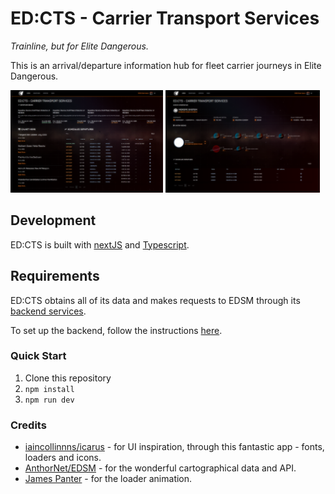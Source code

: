 # ED:CTS - Carrier Transport Services

_Trainline, but for Elite Dangerous._

This is an arrival/departure information hub for fleet carrier journeys in Elite Dangerous.

<div>
  <img alt="Departures" src="./public/images/departures.png" height="auto" width="48.5%"/>
  <img alt="Home" src="./public/images/home.png" height="auto" width="49%"/>
</div>

## Development

ED:CTS is built with [nextJS](https://nextjs.org/) and [Typescript](https://www.typescriptlang.org/).


## Requirements

ED:CTS obtains all of its data and makes requests to EDSM through its [backend services](https://github.com/sentrychris/edcts).

To set up the backend, follow the instructions [here](https://github.com/sentrychris/edcts).

### Quick Start

1. Clone this repository
2. `npm install`
3. `npm run dev`

### Credits

- [iaincollinnns/icarus](https://github.com/iaincollins/icarus) - for UI inspiration, through this fantastic app - fonts, loaders and icons.
- [AnthorNet/EDSM](https://github.com/EDSM-NET) - for the wonderful cartographical data and API.
- [James Panter](https://codepen.io/jpanter/pen/PWWQXK) - for the loader animation.
